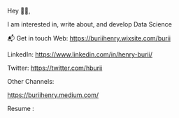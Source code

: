 Hey 👋🏻,

 I am interested in, write about, and develop Data Science 

 📬 Get in touch
Web: https://buriihenry.wixsite.com/burii

LinkedIn: https://www.linkedin.com/in/henry-burii/

Twitter: https://twitter.com/hburii

Other Channels:

https://buriihenry.medium.com/

Resume :
